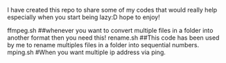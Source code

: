 I have created this repo to share some of my codes that would really help especially when you start being lazy:D hope to enjoy!

ffmpeg.sh ##whenever you want to convert multiple files in a folder into another format then you need this!
rename.sh ##This code has been used by me to rename multiples files in a folder into sequential numbers. 
mping.sh #When you want multiple ip address via ping. 
